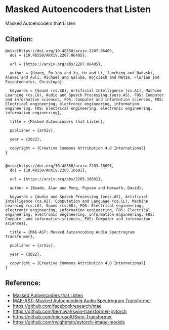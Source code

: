 # Masked Autoencoders that Listen
Masked Autoencoders that Listen

## Citation:
```
@misc{https://doi.org/10.48550/arxiv.2207.06405,
  doi = {10.48550/ARXIV.2207.06405},
  
  url = {https://arxiv.org/abs/2207.06405},
  
  author = {Huang, Po-Yao and Xu, Hu and Li, Juncheng and Baevski, Alexei and Auli, Michael and Galuba, Wojciech and Metze, Florian and Feichtenhofer, Christoph},
  
  keywords = {Sound (cs.SD), Artificial Intelligence (cs.AI), Machine Learning (cs.LG), Audio and Speech Processing (eess.AS), FOS: Computer and information sciences, FOS: Computer and information sciences, FOS: Electrical engineering, electronic engineering, information engineering, FOS: Electrical engineering, electronic engineering, information engineering},
  
  title = {Masked Autoencoders that Listen},
  
  publisher = {arXiv},
  
  year = {2022},
  
  copyright = {Creative Commons Attribution 4.0 International}
}
```
```

@misc{https://doi.org/10.48550/arxiv.2203.16691,
  doi = {10.48550/ARXIV.2203.16691},
  
  url = {https://arxiv.org/abs/2203.16691},
  
  author = {Baade, Alan and Peng, Puyuan and Harwath, David},
  
  keywords = {Audio and Speech Processing (eess.AS), Artificial Intelligence (cs.AI), Computation and Language (cs.CL), Machine Learning (cs.LG), Sound (cs.SD), FOS: Electrical engineering, electronic engineering, information engineering, FOS: Electrical engineering, electronic engineering, information engineering, FOS: Computer and information sciences, FOS: Computer and information sciences},
  
  title = {MAE-AST: Masked Autoencoding Audio Spectrogram Transformer},
  
  publisher = {arXiv},
  
  year = {2022},
  
  copyright = {Creative Commons Attribution 4.0 International}
}
```

## Reference:
* [Masked Autoencoders that Listen](https://arxiv.org/abs/2207.06405)
* [MAE-AST: Masked Autoencoding Audio Spectrogram Transformer](https://arxiv.org/abs/2203.16691)
* https://github.com/facebookresearch/mae
* https://github.com/berniwal/swin-transformer-pytorch
* https://github.com/microsoft/Swin-Transformer
* https://github.com/rwightman/pytorch-image-models
